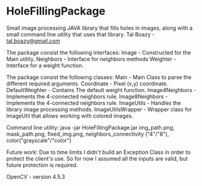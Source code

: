 # HoleFillingPackage
Small image processing JAVA library that fills holes in images, along with a small command line utility that uses that library.
Tal Boazy - tal.boazy@gmail.com

The package consist the following interfaces:
Image - Constructed for the Main utility.
Neighbors - Interface for neighbors methods
Weighter - Interface for a weight function.

The package consist the following classes:
Main - Main Class to parse the different required arguments.
Coordinate - Pixel (x,y) coordinate.
DefaultWeighter - Contains The default weight function.
Image4Neighbors - Implements the 4-connected neighbors rule.
Image8Neighbors - Implements the 4-connected neighbors rule.
ImageUtils - Handles the library image processing methods.
ImageUtilsWrapper - Wrapper class for ImageUtil that allows working with
colored images.

Command line utility:
java -jar HoleFillingPackage.jar img_path.png, mask_path.png, fixed_img.png,
neighbors_connectivity ("4"/"8"), color("grayscale"/"color")

Future work:
Due to time limits I didn't build an Exception Class in order to protect the
client's use. So for now I assumed all the inputs are valid, but future protection
is required.

OpenCV - version 4.5.3
